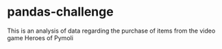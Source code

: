 # pandas-challenge

This is an analysis of data regarding the purchase of items from the video game Heroes of Pymoli
